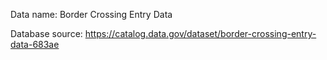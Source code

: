 Data name: Border Crossing Entry Data

Database source: https://catalog.data.gov/dataset/border-crossing-entry-data-683ae

